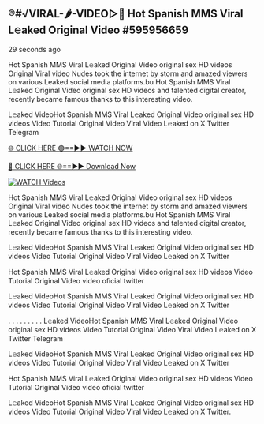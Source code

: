 ## ®️#√VIRAL-🌶-VIDEO▷👄 Hot Spanish MMS Viral L𝚎aked Original Video #595956659

29 seconds ago

Hot Spanish MMS Viral L𝚎aked Original Video original sex HD videos Original Viral video Nudes took the internet by storm and amazed viewers on various Leaked social media platforms.bu Hot Spanish MMS Viral L𝚎aked Original Video original sex HD videos and talented digital creator, recently became famous thanks to this interesting video.

L𝚎aked VideoHot Spanish MMS Viral L𝚎aked Original Video original sex HD videos Video Tutorial Original Video Viral Video L𝚎aked on X Twitter Telegram

[🌐 CLICK HERE 🟢==►► WATCH NOW](https://cutt.ly/te57wshS)

[🔴 CLICK HERE 🌐==►► Download Now](https://cutt.ly/te57wshS)

[![WATCH Videos](https://i.imgur.com/dJHk4Zq.gif)](https://cutt.ly/te57wshS)

Hot Spanish MMS Viral L𝚎aked Original Video original sex HD videos Original Viral video Nudes took the internet by storm and amazed viewers on various Leaked social media platforms.bu Hot Spanish MMS Viral L𝚎aked Original Video original sex HD videos and talented digital creator, recently became famous thanks to this interesting video.

L𝚎aked VideoHot Spanish MMS Viral L𝚎aked Original Video original sex HD videos Video Tutorial Original Video Viral Video L𝚎aked on X Twitter

Hot Spanish MMS Viral L𝚎aked Original Video original sex HD videos Video Tutorial Original Video video oficial twitter

L𝚎aked VideoHot Spanish MMS Viral L𝚎aked Original Video original sex HD videos Video Tutorial Original Video Viral Video L𝚎aked on X Twitter

. . . . . . . . . L𝚎aked VideoHot Spanish MMS Viral L𝚎aked Original Video original sex HD videos Video Tutorial Original Video Viral Video L𝚎aked on X Twitter Telegram

L𝚎aked VideoHot Spanish MMS Viral L𝚎aked Original Video original sex HD videos Video Tutorial Original Video Viral Video L𝚎aked on X Twitter

Hot Spanish MMS Viral L𝚎aked Original Video original sex HD videos Video Tutorial Original Video video oficial twitter

L𝚎aked VideoHot Spanish MMS Viral L𝚎aked Original Video original sex HD videos Video Tutorial Original Video Viral Video L𝚎aked on X Twitter.
